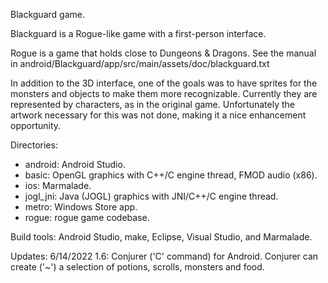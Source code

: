 Blackguard game.

Blackguard is a Rogue-like game with a first-person interface.

Rogue is a game that holds close to Dungeons & Dragons. See the manual in android/Blackguard/app/src/main/assets/doc/blackguard.txt

In addition to the 3D interface, one of the goals was to have sprites for the monsters and objects to make them more recognizable.
Currently they are represented by characters, as in the original game. 
Unfortunately the artwork necessary for this was not done, making it a nice enhancement opportunity.

Directories:

- android: Android Studio.
- basic: OpenGL graphics with C++/C engine thread, FMOD audio (x86).
- ios: Marmalade.
- jogl_jni: Java (JOGL) graphics with JNI/C++/C engine thread.
- metro: Windows Store app.
- rogue: rogue game codebase.

Build tools: Android Studio, make, Eclipse, Visual Studio, and Marmalade.

Updates:
6/14/2022 1.6: Conjurer ('C' command) for Android. Conjurer can create ('~') a selection of potions, scrolls, monsters and food.

